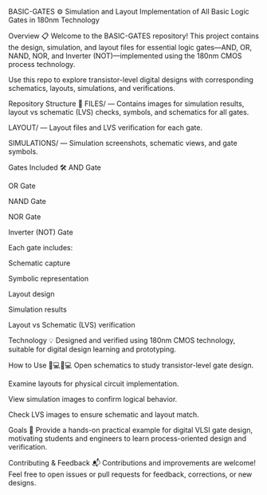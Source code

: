 BASIC-GATES ⚙️
Simulation and Layout Implementation of All Basic Logic Gates in 180nm Technology

Overview 📋
Welcome to the BASIC-GATES repository! This project contains the design, simulation, and layout files for essential logic gates—AND, OR, NAND, NOR, and Inverter (NOT)—implemented using the 180nm CMOS process technology.

Use this repo to explore transistor-level digital designs with corresponding schematics, layouts, simulations, and verifications.

Repository Structure 📁
FILES/ — Contains images for simulation results, layout vs schematic (LVS) checks, symbols, and schematics for all gates.

LAYOUT/ — Layout files and LVS verification for each gate.

SIMULATIONS/ — Simulation screenshots, schematic views, and gate symbols.

Gates Included 🛠️
AND Gate

OR Gate

NAND Gate

NOR Gate

Inverter (NOT) Gate

Each gate includes:

Schematic capture

Symbolic representation

Layout design

Simulation results

Layout vs Schematic (LVS) verification

Technology 💡
Designed and verified using 180nm CMOS technology, suitable for digital design learning and prototyping.

How to Use 👩💻👨💻
Open schematics to study transistor-level gate design.

Examine layouts for physical circuit implementation.

View simulation images to confirm logical behavior.

Check LVS images to ensure schematic and layout match.

Goals 🎯
Provide a hands-on practical example for digital VLSI gate design, motivating students and engineers to learn process-oriented design and verification.

Contributing & Feedback 📬
Contributions and improvements are welcome! Feel free to open issues or pull requests for feedback, corrections, or new designs.
